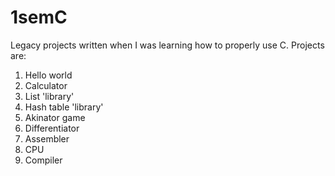 # 1semC
Legacy projects written when I was learning how to properly use C.
  Projects are:
  1) Hello world
  2) Calculator
  3) List 'library'
  4) Hash table 'library'
  5) Akinator game
  6) Differentiator
  7) Assembler
  8) CPU
  9) Compiler
